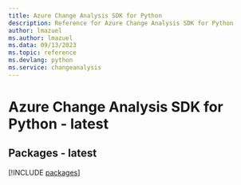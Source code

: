 ```yaml
---
title: Azure Change Analysis SDK for Python
description: Reference for Azure Change Analysis SDK for Python
author: lmazuel
ms.author: lmazuel
ms.data: 09/13/2023
ms.topic: reference
ms.devlang: python
ms.service: changeanalysis
---
```

# Azure Change Analysis SDK for Python - latest
## Packages - latest
[!INCLUDE [packages](change-analysis-index.md)]